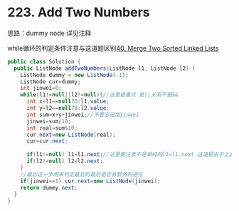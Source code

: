 # 223. Add Two Numbers
思路：dummy node 详见注释

while循环的判定条件注意与这道题区别[40. Merge Two Sorted Linked Lists](https://github.com/yzyolala/leetcode-solution-by-myself/blob/main/40.%20Merge%20Two%20Sorted%20Linked%20Lists.md)

```java
public class Solution {
  public ListNode addTwoNumbers(ListNode l1, ListNode l2) {
    ListNode dummy = new ListNode(-1);
    ListNode cur=dummy;
    int jinwei=0;
    while(l1!=null||l2!=null){//这里是重点 是||关系不是&&
      int x=l1==null?0:l1.value;
      int y=l2==null?0:l2.value;
      int sum=x+y+jinwei;//不要忘记加jinwei
      jinwei=sum/10;
      int real=sum%10;
      cur.next=new ListNode(real);
      cur=cur.next;
      
      if(l1!=null) l1=l1.next;//这里要注意不是单纯的l1=l1.next 这道题由于上面判定条件不是&&所以要判定一下
      if(l2!=null) l2=l2.next;
    }
    //最后这一步用来判定最后的最后是否有额外的进位
    if(jinwei==1) cur.next=new ListNode(jinwei);
    return dummy.next;
  }
}
